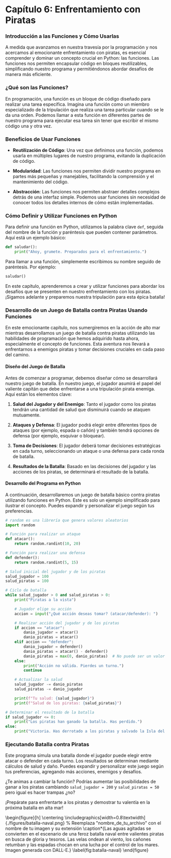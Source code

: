  
# Capítulo 6: Enfrentamiento con Piratas

### Introducción a las Funciones y Cómo Usarlas

A medida que avanzamos en nuestra travesía por la programación y nos acercamos al emocionante enfrentamiento con piratas, es esencial comprender y dominar un concepto crucial en Python: las funciones. Las funciones nos permiten encapsular código en bloques reutilizables, simplificando nuestro programa y permitiéndonos abordar desafíos de manera más eficiente.

### ¿Qué son las Funciones?

En programación, una función es un bloque de código diseñado para realizar una tarea específica. Imagina una función como un miembro especializado de la tripulación que realiza una tarea particular cuando se le da una orden. Podemos llamar a esta función en diferentes partes de nuestro programa para ejecutar esa tarea sin tener que escribir el mismo código una y otra vez.

### Beneficios de Usar Funciones

  - **Reutilización de Código**: Una vez que definimos una función, podemos usarla en múltiples lugares de nuestro programa, evitando la duplicación de código.

  - **Modularidad**: Las funciones nos permiten dividir nuestro programa en partes más pequeñas y manejables, facilitando la comprensión y el mantenimiento del código.

  - **Abstracción**: Las funciones nos permiten abstraer detalles complejos detrás de una interfaz simple. Podemos usar funciones sin necesidad de conocer todos los detalles internos de cómo están implementadas.

### Cómo Definir y Utilizar Funciones en Python

Para definir una función en Python, utilizamos la palabra clave `def`, seguida del nombre de la función y paréntesis que pueden contener parámetros. Aquí está un ejemplo básico:

```python
def saludar():
    print("Ahoy, grumete. Preparados para el enfrentamiento.")
```

Para llamar a una función, simplemente escribimos su nombre seguido de paréntesis. Por ejemplo:

```python
saludar()
```

En este capítulo, aprenderemos a crear y utilizar funciones para abordar los desafíos que se presenten en nuestro enfrentamiento con los piratas. ¡Sigamos adelante y preparemos nuestra tripulación para esta épica batalla!


### Desarrollo de un Juego de Batalla contra Piratas Usando Funciones

En este emocionante capítulo, nos sumergiremos en la acción de alto mar mientras desarrollamos un juego de batalla contra piratas utilizando las habilidades de programación que hemos adquirido hasta ahora, especialmente el concepto de funciones. Esta aventura nos llevará a enfrentarnos a enemigos piratas y tomar decisiones cruciales en cada paso del camino.

#### Diseño del Juego de Batalla

Antes de comenzar a programar, debemos diseñar cómo se desarrollará nuestro juego de batalla. En nuestro juego, el jugador asumirá el papel del valiente capitán que debe enfrentarse a una tripulación pirata enemiga. Aquí están los elementos clave:

  1. **Salud del Jugador y del Enemigo**: Tanto el jugador como los piratas tendrán una cantidad de salud que disminuirá cuando se ataquen mutuamente.

  2. **Ataques y Defensa**: El jugador podrá elegir entre diferentes tipos de ataques (por ejemplo, espada o cañón) y también tendrá opciones de defensa (por ejemplo, esquivar o bloquear).

  3. **Toma de Decisiones**: El jugador deberá tomar decisiones estratégicas en cada turno, seleccionando un ataque o una defensa para cada ronda de batalla.

  4. **Resultados de la Batalla**: Basado en las decisiones del jugador y las acciones de los piratas, se determinará el resultado de la batalla.

#### Desarrollo del Programa en Python

A continuación, desarrollaremos un juego de batalla básico contra piratas utilizando funciones en Python. Este es solo un ejemplo simplificado para ilustrar el concepto. Puedes expandir y personalizar el juego según tus preferencias.

```python
# random es una librería que genera valores aleatorios
import random

# Función para realizar un ataque
def atacar():
    return random.randint(10, 20)

# Función para realizar una defensa
def defender():
    return random.randint(5, 15)

# Salud inicial del jugador y de los piratas
salud_jugador = 100
salud_piratas = 100

# Ciclo de batalla
while salud_jugador > 0 and salud_piratas > 0:
    print("Piratas a la vista")

    # Jugador elige su acción
    accion = input("¿Qué acción deseas tomar? (atacar/defender): ")

    # Realizar acción del jugador y de los piratas
    if accion == "atacar":
        danio_jugador = atacar()
        danio_piratas = atacar()
    elif accion == "defender":
        danio_jugador = defender()
        danio_piratas = atacar() - defender()
        danio_piratas = max(0, danio_piratas)  # No puede ser un valor negativo
    else:
        print("Acción no válida. Pierdes un turno.")
        continue

    # Actualizar la salud
    salud_jugador -= danio_piratas
    salud_piratas -= danio_jugador

    print(f"Tu salud: {salud_jugador}")
    print(f"Salud de los piratas: {salud_piratas}")

# Determinar el resultado de la batalla
if salud_jugador <= 0:
    print("Los piratas han ganado la batalla. Has perdido.")
else:
    print("Victoria. Has derrotado a los piratas y salvado la Isla del Tesoro.")
```

### Ejecutando Batalla contra Piratas

Este programa simula una batalla donde el jugador puede elegir entre atacar o defender en cada turno. Los resultados se determinan mediante cálculos de salud y daño. Puedes expandir y personalizar este juego según tus preferencias, agregando más acciones, enemigos y desafíos.

¿Te animas a cambiar la función? Podrías aumentar las posibilidades de ganar a los piratas cambiando `salud_jugador = 200` y `salud_piratas = 50` pero igual es hacer trampas ¿no?


¡Prepárate para enfrentarte a los piratas y demostrar tu valentía en la próxima batalla en alta mar!

\begin{figure}[h]
    \centering
    \includegraphics[width=0.8\textwidth]{./figures/batalla-naval.png} % Reemplaza "nombre_de_tu_archivo" con el nombre de tu imagen y su extensión
    \caption*{Las aguas agitadas se convierten en el escenario de una feroz batalla naval entre valientes piratas en busca de gloria y tesoros. Las velas ondean al viento, los cañones retumban y las espadas chocan en una lucha por el control de los mares. Imagen generada con DALL-E.}
    \label{fig:batalla-naval}
\end{figure}
